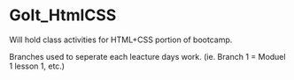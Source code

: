 # GoIt_HtmlCSS
Will hold class activities for HTML+CSS portion of bootcamp.

Branches used to seperate each leacture days work. (ie. Branch 1 = Moduel 1 lesson 1, etc.)
